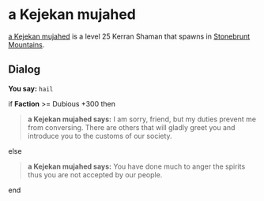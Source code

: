# a Kejekan mujahed



[a Kejekan mujahed](/npc/100027) is a level 25 Kerran Shaman that spawns in [Stonebrunt Mountains](/zone/100).



## Dialog

**You say:** `hail`



if **Faction** >= Dubious +300 then



>**a Kejekan mujahed says:** I am sorry, friend, but my duties prevent me from conversing. There are others that will gladly greet you and introduce you to the customs of our society.


else



>**a Kejekan mujahed says:** You have done much to anger the spirits thus you are not accepted by our people.

end